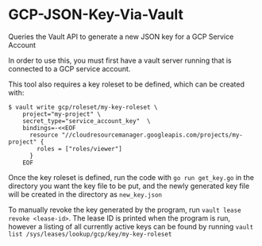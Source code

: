 # GCP-JSON-Key-Via-Vault
Queries the Vault API to generate a new JSON key for a GCP Service Account


In order to use this, you must first have a vault server running that is connected to a GCP service account.

This tool also requires a key roleset to be defined, which can be created with:
```
$ vault write gcp/roleset/my-key-roleset \
    project="my-project" \
    secret_type="service_account_key"  \
    bindings=-<<EOF
      resource "//cloudresourcemanager.googleapis.com/projects/my-project" {
        roles = ["roles/viewer"]
      }
    EOF
```

Once the key roleset is defined, run the code with `go run get_key.go` in the directory you want the key file to be put, and the newly generated key file will be created in the directory as `new_key.json`

To manually revoke the key generated by the program, run `vault lease revoke <lease-id>`. The lease ID is printed when the program is run, however a listing of all currently active keys can be found by running `vault list /sys/leases/lookup/gcp/key/my-key-roleset`

